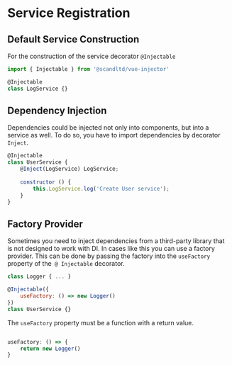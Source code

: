 # Service Registration

## Default Service Construction

For the construction of the service decorator `@Injectable` 

``` js
import { Injectable } from '@scandltd/vue-injector'

@Injectable
class LogService {}
```

## Dependency Injection

Dependencies could be injected not only into components, but into a service as well. To do so, you have to import dependencies by decorator `Inject`.

``` js
@Injectable
class UserService {
    @Inject(LogService) LogService;
    
    constructor () {
        this.LogService.log('Create User service');
    }
}
```

## Factory Provider

Sometimes you need to inject dependencies from a third-party library that is not designed to work with DI. In cases like this you can use a factory provider. This can be done by passing the factory into the `useFactory` property of the` @ Injectable` decorator.

``` js
class Logger { ... }

@Injectable({
    useFactory: () => new Logger()
})
class UserService {}
```
The `useFactory` property must be a function with a return value.

``` js

useFactory: () => {
    return new Logger()
}
```
